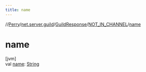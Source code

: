 ```yaml
---
title: name
---
```

//[Perry](../../../../index.html)/[net.server.guild](../../index.html)/[GuildResponse](../index.html)/[NOT_IN_CHANNEL](index.html)/[name](name.html)



# name



[jvm]\
val [name](name.html): [String](https://kotlinlang.org/api/latest/jvm/stdlib/kotlin/-string/index.html)




